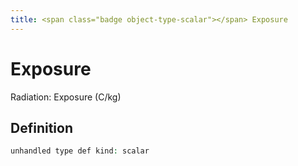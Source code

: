 ```yaml
---
title: <span class="badge object-type-scalar"></span> Exposure
---
```

# <span class="badge object-type-scalar"></span> Exposure

Radiation: Exposure (C/kg)

## Definition

```php
unhandled type def kind: scalar
```
